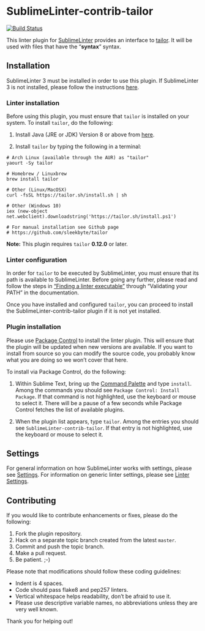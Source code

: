 SublimeLinter-contrib-tailor
================================

[![Build Status](https://travis-ci.org/SublimeLinter/SublimeLinter-contrib-tailor.svg?branch=master)](https://travis-ci.org/SublimeLinter/SublimeLinter-contrib-tailor)

This linter plugin for [SublimeLinter][docs] provides an interface to [tailor](https://tailor.sh). It will be used with files that have the “__syntax__” syntax.

## Installation
SublimeLinter 3 must be installed in order to use this plugin. If SublimeLinter 3 is not installed, please follow the instructions [here][installation].

### Linter installation
Before using this plugin, you must ensure that `tailor` is installed on your system. To install `tailor`, do the following:

1. Install Java (JRE or JDK) Version 8 or above from [here](http://www.oracle.com/technetwork/java/javase/downloads/jdk8-downloads-2133151.html).

1. Install `tailor` by typing the following in a terminal:

```
# Arch Linux (available through the AUR) as "tailor"
yaourt -Sy tailor

# Homebrew / Linuxbrew
brew install tailor

# Other (Linux/MacOSX)
curl -fsSL https://tailor.sh/install.sh | sh

# Other (Windows 10)
iex (new-object net.webclient).downloadstring('https://tailor.sh/install.ps1')

# For manual installation see Github page
# https://github.com/sleekbyte/tailor

```


**Note:** This plugin requires `tailor` __0.12.0__ or later.

### Linter configuration
In order for `tailor` to be executed by SublimeLinter, you must ensure that its path is available to SublimeLinter. Before going any further, please read and follow the steps in [“Finding a linter executable”](http://sublimelinter.readthedocs.org/en/latest/troubleshooting.html#finding-a-linter-executable) through “Validating your PATH” in the documentation.

Once you have installed and configured `tailor`, you can proceed to install the SublimeLinter-contrib-tailor plugin if it is not yet installed.

### Plugin installation
Please use [Package Control][pc] to install the linter plugin. This will ensure that the plugin will be updated when new versions are available. If you want to install from source so you can modify the source code, you probably know what you are doing so we won’t cover that here.

To install via Package Control, do the following:

1. Within Sublime Text, bring up the [Command Palette][cmd] and type `install`. Among the commands you should see `Package Control: Install Package`. If that command is not highlighted, use the keyboard or mouse to select it. There will be a pause of a few seconds while Package Control fetches the list of available plugins.

1. When the plugin list appears, type `tailor`. Among the entries you should see `SublimeLinter-contrib-tailor`. If that entry is not highlighted, use the keyboard or mouse to select it.

## Settings
For general information on how SublimeLinter works with settings, please see [Settings][settings]. For information on generic linter settings, please see [Linter Settings][linter-settings].

## Contributing
If you would like to contribute enhancements or fixes, please do the following:

1. Fork the plugin repository.
1. Hack on a separate topic branch created from the latest `master`.
1. Commit and push the topic branch.
1. Make a pull request.
1. Be patient.  ;-)

Please note that modifications should follow these coding guidelines:

- Indent is 4 spaces.
- Code should pass flake8 and pep257 linters.
- Vertical whitespace helps readability, don’t be afraid to use it.
- Please use descriptive variable names, no abbreviations unless they are very well known.

Thank you for helping out!

[docs]: http://sublimelinter.readthedocs.org
[installation]: http://sublimelinter.readthedocs.org/en/latest/installation.html
[locating-executables]: http://sublimelinter.readthedocs.org/en/latest/usage.html#how-linter-executables-are-located
[pc]: https://sublime.wbond.net/installation
[cmd]: http://docs.sublimetext.info/en/sublime-text-3/extensibility/command_palette.html
[settings]: http://sublimelinter.readthedocs.org/en/latest/settings.html
[linter-settings]: http://sublimelinter.readthedocs.org/en/latest/linter_settings.html
[inline-settings]: http://sublimelinter.readthedocs.org/en/latest/settings.html#inline-settings
